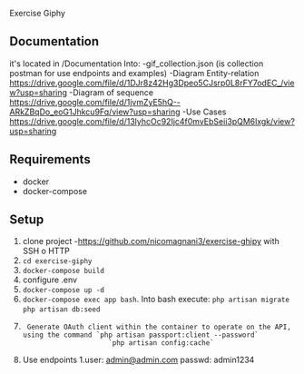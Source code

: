 Exercise Giphy

## Documentation
it's located in /Documentation
Into:
    -gif_collection.json (is collection postman for use endpoints and examples)
    -Diagram Entity-relation  https://drive.google.com/file/d/1DJr8z42Hg3Dpeo5CJsrp0L8rFY7odEC_/view?usp=sharing
    -Diagram of sequence https://drive.google.com/file/d/1jvmZyE5hQ--ARkZBqDo_eoG1Jhkcu9Fq/view?usp=sharing
    -Use Cases https://drive.google.com/file/d/13lyhcOc92Ijc4f0mvEbSeii3pQM6lxgk/view?usp=sharing


## Requirements
- docker
- docker-compose



## Setup

1. clone project -https://github.com/nicomagnani3/exercise-ghipy with SSH o HTTP
1. `cd exercise-giphy`
1. `docker-compose build`
1.  configure .env
1. `docker-compose up -d`
1. `docker-compose exec app bash`.
        Into bash execute:  `php artisan migrate `
                            `php artisan db:seed `
1.      Generate OAuth client within the container to operate on the API, using the command `php artisan passport:client --password`
                            `php artisan config:cache`
1. Use endpoints 
1.user: admin@admin.com passwd: admin1234
